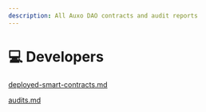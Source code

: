 ```yaml
---
description: All Auxo DAO contracts and audit reports
---
```


# 💻 Developers

[deployed-smart-contracts.md](deployed-smart-contracts.md "mention")

[audits.md](audits.md "mention")
